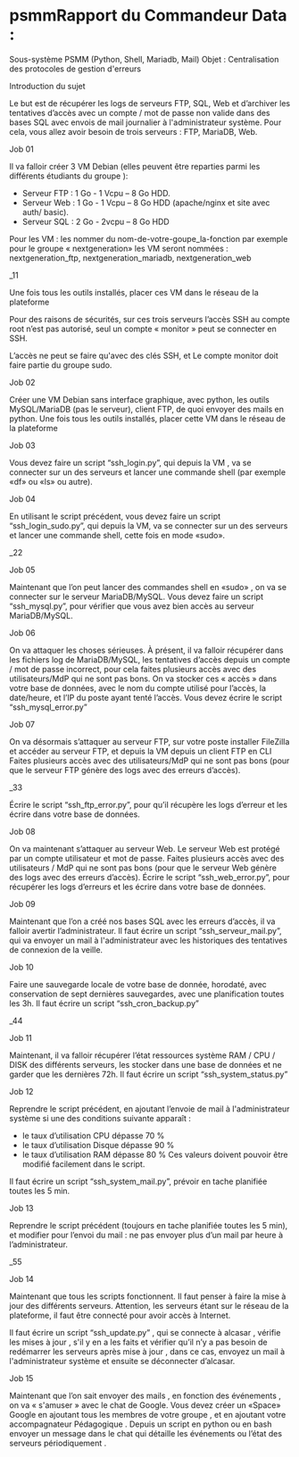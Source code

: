 # psmmRapport du Commandeur Data :

Sous-système PSMM (Python, Shell, Mariadb, Mail)
Objet : Centralisation des protocoles de gestion d'erreurs

Introduction du sujet

Le but est de récupérer les logs de serveurs FTP, SQL, Web et d’archiver les
tentatives d’accès avec un compte / mot de passe non valide dans des
bases SQL avec envois de mail journalier à l'administrateur système.
Pour cela, vous allez avoir besoin de trois serveurs : FTP, MariaDB, Web.

Job 01

Il va falloir créer 3 VM Debian (elles peuvent être reparties parmi les différents
étudiants du groupe ):
- Serveur FTP : 1 Go - 1 Vcpu – 8 Go HDD.
- Serveur Web : 1 Go - 1 Vcpu – 8 Go HDD (apache/nginx et site avec auth/
basic).
- Serveur SQL : 2 Go - 2vcpu – 8 Go HDD

Pour les VM : les nommer du nom-de-votre-goupe_la-fonction
par exemple pour le groupe « nextgeneration» les VM seront nommées :
nextgeneration_ftp, nextgeneration_mariadb, nextgeneration_web

_11

Une fois tous les outils installés, placer ces VM dans le réseau de la
plateforme

Pour des raisons de sécurités, sur ces trois serveurs l’accès SSH au compte
root n’est pas autorisé, seul un compte « monitor » peut se connecter en SSH.

L’accès ne peut se faire qu'avec des clés SSH, et Le compte monitor doit faire
partie du groupe sudo.

Job 02

Créer une VM Debian sans interface graphique, avec python, les outils
MySQL/MariaDB (pas le serveur), client FTP, de quoi envoyer des mails en
python.
Une fois tous les outils installés, placer cette VM dans le réseau de la
plateforme

Job 03

Vous devez faire un script “ssh_login.py”, qui depuis la VM , va se connecter
sur un des serveurs et lancer une commande shell (par exemple «df» ou «ls»
ou autre).

Job 04

En utilisant le script précédent, vous devez faire un script
“ssh_login_sudo.py”, qui depuis la VM, va se connecter sur un des serveurs
et lancer une commande shell, cette fois en mode «sudo».

_22

Job 05

Maintenant que l’on peut lancer des commandes shell en «sudo» , on va se
connecter sur le serveur MariaDB/MySQL.
Vous devez faire un script “ssh_mysql.py”, pour vérifier que vous avez bien
accès au serveur MariaDB/MySQL.

Job 06

On va attaquer les choses sérieuses. À présent, il va falloir récupérer dans les
fichiers log de MariaDB/MySQL, les tentatives d’accès depuis un compte / mot
de passe incorrect, pour cela faites plusieurs accès avec des utilisateurs/MdP
qui ne sont pas bons.
On va stocker ces « accès » dans votre base de données, avec le nom du
compte utilisé pour l’accès, la date/heure, et l’IP du poste ayant tenté l’accès.
Vous devez écrire le script “ssh_mysql_error.py”

Job 07

On va désormais s’attaquer au serveur FTP, sur votre poste installer FileZilla et
accéder au serveur FTP, et depuis la VM depuis un client FTP en CLI
Faites plusieurs accès avec des utilisateurs/MdP qui ne sont pas bons (pour
que le serveur FTP génère des logs avec des erreurs d’accès).

_33

Écrire le script “ssh_ftp_error.py”, pour qu’il récupère les logs d’erreur et les
écrire dans votre base de données.

Job 08

On va maintenant s’attaquer au serveur Web. Le serveur Web est protégé par
un compte utilisateur et mot de passe.
Faites plusieurs accès avec des utilisateurs / MdP qui ne sont pas bons (pour
que le serveur Web génère des logs avec des erreurs d’accès).
Écrire le script “ssh_web_error.py”, pour récupérer les logs d’erreurs et les
écrire dans votre base de données.

Job 09

Maintenant que l’on a créé nos bases SQL avec les erreurs d’accès, il va falloir
avertir l’administrateur. Il faut écrire un script “ssh_serveur_mail.py”, qui va
envoyer un mail à l'administrateur avec les historiques des tentatives de
connexion de la veille.

Job 10

Faire une sauvegarde locale de votre base de donnée, horodaté, avec
conservation de sept dernières sauvegardes, avec une planification toutes les
3h.
Il faut écrire un script “ssh_cron_backup.py”

_44

Job 11

Maintenant, il va falloir récupérer l’état ressources système RAM / CPU / DISK
des différents serveurs, les stocker dans une base de données et ne garder
que les dernières 72h.
Il faut écrire un script “ssh_system_status.py”

Job 12

Reprendre le script précédent, en ajoutant l’envoie de mail à l'administrateur
système si une des conditions suivante apparaît :
- le taux d’utilisation CPU dépasse 70 %
- le taux d’utilisation Disque dépasse 90 %
- le taux d’utilisation RAM dépasse 80 %
Ces valeurs doivent pouvoir être modifié facilement dans le script.

Il faut écrire un script “ssh_system_mail.py”, prévoir en tache planifiée
toutes les 5 min.

Job 13

Reprendre le script précédent (toujours en tache planifiée toutes les 5 min), et
modifier pour l’envoi du mail : ne pas envoyer plus d’un mail par heure à
l’administrateur.

_55

Job 14

Maintenant que tous les scripts fonctionnent. Il faut penser à faire la mise à
jour des différents serveurs.
Attention, les serveurs étant sur le réseau de la plateforme, il faut être
connecté pour avoir accès à Internet.

Il faut écrire un script “ssh_update.py” , qui se connecte à alcasar , vérifie les
mises à jour , s'il y en a les faits et vérifier qu’il n’y a pas besoin de redémarrer
les serveurs après mise à jour , dans ce cas, envoyez un mail à
l'administrateur système et ensuite se déconnecter d’alcasar.

Job 15

Maintenant que l’on sait envoyer des mails , en fonction des événements , on
va « s'amuser » avec le chat de Google.
Vous devez créer un «Space» Google en ajoutant tous les membres de votre
groupe , et en ajoutant votre accompagnateur Pédagogique .
Depuis un script en python ou en bash envoyer un message dans le chat qui
détaille les événements ou l’état des serveurs périodiquement .

